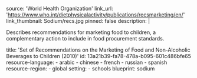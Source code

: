 source: 'World Health Organization'
link_url: 'https://www.who.int/dietphysicalactivity/publications/recsmarketing/en/'
link_thumbnail: Sodium/recs.jpg
pinned: false
description: |
  <p>Describes recommendations for marketing food to children, a complementary action to include in food procurement standards.
  </p>
title: 'Set of Recommendations on the Marketing of Food and Non-Alcoholic Beverages to Children (2010)'
id: 13a21b39-fa78-478a-b095-601c486bfe65
resource-language:
  - arabic
  - chinese
  - french
  - russian
  - spanish
resource-region:
  - global
setting:
  - schools
blueprint: sodium
